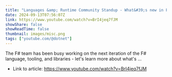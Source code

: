 ```yaml
---
title: "Languages &amp; Runtime Community Standup - What&#39;s new in F# 9"
date: 2024-09-13T07:56:07Z
link: https://www.youtube.com/watch?v=BrI4jeq7fJM
showShare: false
showReadTime: false
thumbnail: images/misc.png
tags: ["youtube.com/@dotnet"]
---
```

The F# team has been busy working on the next iteration of the F# language, tooling, and libraries - let's learn more about what's ...

- Link to article: https://www.youtube.com/watch?v=BrI4jeq7fJM